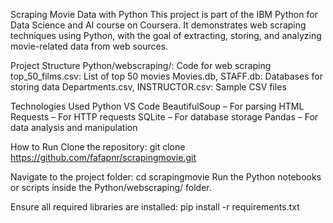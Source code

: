 Scraping Movie Data with Python
This project is part of the IBM Python for Data Science and AI course on Coursera. 
It demonstrates web scraping techniques using Python, with the goal of extracting, storing, and analyzing movie-related data from web sources.

Project Structure
Python/webscraping/: Code for web scraping
top_50_films.csv: List of top 50 movies
Movies.db, STAFF.db: Databases for storing data
Departments.csv, INSTRUCTOR.csv: Sample CSV files

Technologies Used
Python 
VS Code
BeautifulSoup – For parsing HTML
Requests – For HTTP requests
SQLite – For database storage
Pandas – For data analysis and manipulation

How to Run
Clone the repository:
git clone https://github.com/fafapnr/scrapingmovie.git

Navigate to the project folder:
cd scrapingmovie
Run the Python notebooks or scripts inside the Python/webscraping/ folder.

Ensure all required libraries are installed:
pip install -r requirements.txt
